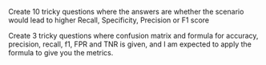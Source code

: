 Create 10 tricky questions where the answers are whether the scenario would lead to higher Recall, Specificity, Precision or F1 score

Create 3 tricky questions where confusion matrix and formula for accuracy, precision, recall, f1, FPR and TNR is given, and I am expected to apply the formula to give you the metrics.

